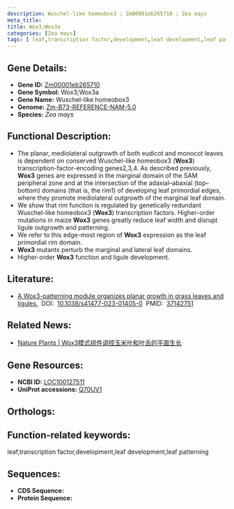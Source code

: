 ```yaml
---
description: Wuschel-like homeobox3 ; Zm00001eb265710 ; Zea mays
meta_title:
title: Wox3;Wox3a
categories: [Zea mays]
tags: [ leaf,transcription factor,development,leaf development,leaf patterning ]
---
```


## Gene Details:
- **Gene ID:**	[Zm00001eb265710]()
- **Gene Symbol:** Wox3;Wox3a
- **Gene Name:** Wuschel-like homeobox3
- **Genome:** [Zm-B73-REFERENCE-NAM-5.0]()
- **Species:** *Zea mays*

## Functional Description:
   - The planar, mediolateral outgrowth of both eudicot and monocot leaves is dependent on conserved Wuschel-like homeobox3 (**Wox3**) transcription-factor-encoding genes2,3,4. As described previously, **Wox3** genes are expressed in the marginal domain of the SAM peripheral zone and at the intersection of the adaxial–abaxial (top–bottom) domains (that is, the rim1) of developing leaf primordial edges, where they promote mediolateral outgrowth of the marginal leaf domain.
   - We show that rim function is regulated by genetically redundant Wuschel-like homeobox3 (**Wox3**) transcription factors. Higher-order mutations in maize **Wox3** genes greatly reduce leaf width and disrupt ligule outgrowth and patterning.
   - We refer to this edge-most region of **Wox3** expression as the leaf primordial rim domain.
   - **Wox3** mutants perturb the marginal and lateral leaf domains.
   - Higher-order **Wox3** function and ligule development.

## Literature:
   - [A Wox3-patterning module organizes planar growth in grass leaves and ligules.]( https://www.nature.com/articles/s41477-023-01405-0)&nbsp;&nbsp;DOI:&nbsp;&nbsp;[10.1038/s41477-023-01405-0](https://www.nature.com/articles/s41477-023-01405-0)&nbsp;&nbsp;PMID:&nbsp;&nbsp;[37142751](https://pubmed.ncbi.nlm.nih.gov/37142751/)

## Related News:
   - [Nature Plants | Wox3模式组件调控玉米叶和叶舌的平面生长](https://mp.weixin.qq.com/s/0tB46JlJRvYp9gctSzD4Dw)

## Gene Resources:
- **NCBI ID:** [LOC100127511](https://www.ncbi.nlm.nih.gov/gene/?term=LOC100127511)
- **UniProt accessions:** [Q70UV1](https://www.uniprot.org/uniprotkb/Q70UV1/entry)

## Orthologs:

## Function-related keywords:
leaf,transcription factor,development,leaf development,leaf patterning

## Sequences:
- **CDS Sequence:**
- **Protein Sequence:**
